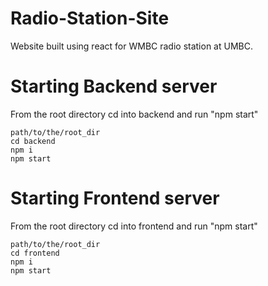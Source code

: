 # Radio-Station-Site
Website built using react for WMBC radio station at UMBC.

# Starting Backend server
From the root directory cd into backend and run "npm start"
```
path/to/the/root_dir
cd backend
npm i
npm start
```

# Starting Frontend server
From the root directory cd into frontend and run "npm start"
```
path/to/the/root_dir
cd frontend
npm i
npm start
```
